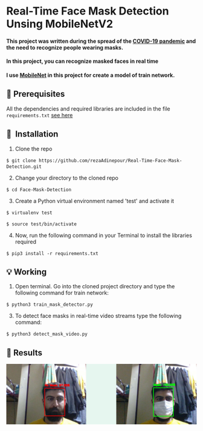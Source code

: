 # Real-Time Face Mask Detection Unsing MobileNetV2

#### This project was written during the spread of the [COVID-19 pandemic](https://en.wikipedia.org/wiki/COVID-19_pandemic) and the need to recognize people wearing masks.
#### In this project, you can recognize masked faces in real time
#### I use [MobileNet](https://github.com/chandrikadeb7/Face-Mask-Detection) in this project for create a model of train network.

## :key: Prerequisites
All the dependencies and required libraries are included in the file <code>requirements.txt</code> [see here](https://github.com/rezaAdinepour/Real-Time-Face-Mask-Detection/blob/main/requirements.txt)

## 🚀&nbsp; Installation
1. Clone the repo
```
$ git clone https://github.com/rezaAdinepour/Real-Time-Face-Mask-Detection.git
```

2. Change your directory to the cloned repo 
```
$ cd Face-Mask-Detection
```

3. Create a Python virtual environment named 'test' and activate it
```
$ virtualenv test
```
```
$ source test/bin/activate
```

4. Now, run the following command in your Terminal to install the libraries required
```
$ pip3 install -r requirements.txt
```

## :bulb: Working

1. Open terminal. Go into the cloned project directory and type the following command for train network:
```
$ python3 train_mask_detector.py
```
3. To detect face masks in real-time video streams type the following command:
```
$ python3 detect_mask_video.py 
```

## :key: Results
![image](Images/1.png)
